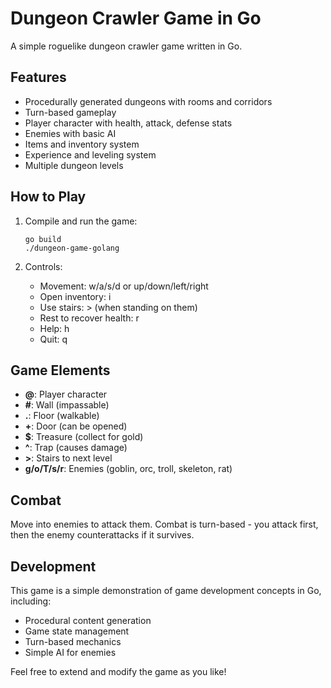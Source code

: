# Dungeon Crawler Game in Go

A simple roguelike dungeon crawler game written in Go.

## Features

- Procedurally generated dungeons with rooms and corridors
- Turn-based gameplay
- Player character with health, attack, defense stats
- Enemies with basic AI
- Items and inventory system
- Experience and leveling system
- Multiple dungeon levels

## How to Play

1. Compile and run the game:
   ```
   go build
   ./dungeon-game-golang
   ```

2. Controls:
   - Movement: w/a/s/d or up/down/left/right
   - Open inventory: i
   - Use stairs: > (when standing on them)
   - Rest to recover health: r
   - Help: h
   - Quit: q

## Game Elements

- **@**: Player character
- **#**: Wall (impassable)
- **.**: Floor (walkable)
- **+**: Door (can be opened)
- **$**: Treasure (collect for gold)
- **^**: Trap (causes damage)
- **>**: Stairs to next level
- **g/o/T/s/r**: Enemies (goblin, orc, troll, skeleton, rat)

## Combat

Move into enemies to attack them. Combat is turn-based - you attack first, then the enemy counterattacks if it survives.

## Development

This game is a simple demonstration of game development concepts in Go, including:
- Procedural content generation
- Game state management
- Turn-based mechanics
- Simple AI for enemies

Feel free to extend and modify the game as you like!
